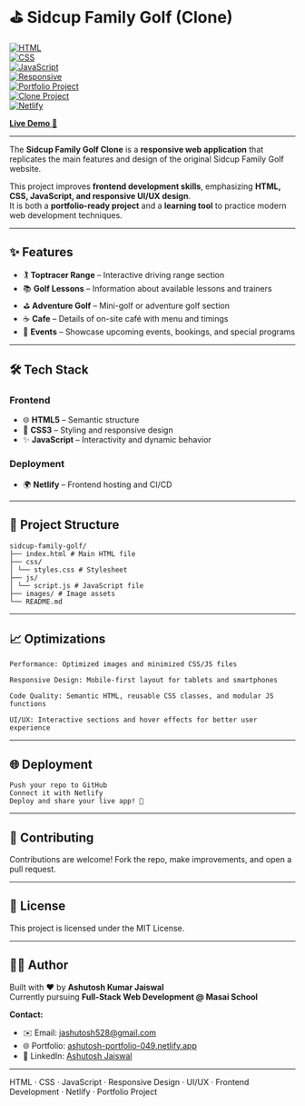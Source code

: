 
# ⛳ Sidcup Family Golf (Clone)

[![HTML](https://img.shields.io/badge/HTML-E34F26?logo=html5&logoColor=white)](https://developer.mozilla.org/en-US/docs/Web/HTML)  
[![CSS](https://img.shields.io/badge/CSS-1572B6?logo=css3&logoColor=white)](https://developer.mozilla.org/en-US/docs/Web/CSS)  
[![JavaScript](https://img.shields.io/badge/JavaScript-F7DF1E?logo=javascript&logoColor=black)](https://developer.mozilla.org/en-US/docs/Web/JavaScript)  
[![Responsive](https://img.shields.io/badge/Responsive-Mobile--Friendly-4CAF50)](https://developer.mozilla.org/en-US/docs/Learn/CSS/CSS_layout/Responsive_Design)  
[![Portfolio Project](https://img.shields.io/badge/Portfolio-Ready-blue)](https://ashutosh-portfolio-049.netlify.app/)  
[![Clone Project](https://img.shields.io/badge/Clone-SidcupFamilyGolf-orange)](https://jocular-platypus-6a8563.netlify.app/)  
[![Netlify](https://img.shields.io/badge/Deployed%20on-Netlify-00C7B7?logo=netlify)](https://jocular-platypus-6a8563.netlify.app/)

[**Live Demo 🚀**](https://jocular-platypus-6a8563.netlify.app/)

---

The **Sidcup Family Golf Clone** is a **responsive web application** that replicates the main features and design of the original Sidcup Family Golf website.  

This project improves **frontend development skills**, emphasizing **HTML, CSS, JavaScript, and responsive UI/UX design**.  
It is both a **portfolio-ready project** and a **learning tool** to practice modern web development techniques.  

---

## ✨ Features

- 🏌️ **Toptracer Range** – Interactive driving range section  
- 📚 **Golf Lessons** – Information about available lessons and trainers  
- ⛳ **Adventure Golf** – Mini-golf or adventure golf section  
- ☕ **Cafe** – Details of on-site café with menu and timings  
- 🎉 **Events** – Showcase upcoming events, bookings, and special programs  

---

## 🛠️ Tech Stack

### Frontend
- 🌐 **HTML5** – Semantic structure  
- 🎨 **CSS3** – Styling and responsive design  
- ✨ **JavaScript** – Interactivity and dynamic behavior  

### Deployment
- 🌍 **Netlify** – Frontend hosting and CI/CD  

---

## 📁 Project Structure
```
sidcup-family-golf/
├── index.html # Main HTML file
├── css/
│ └── styles.css # Stylesheet
├── js/
│ └── script.js # JavaScript file
├── images/ # Image assets
└── README.md
```



---

## 📈 Optimizations
```
Performance: Optimized images and minimized CSS/JS files

Responsive Design: Mobile-first layout for tablets and smartphones

Code Quality: Semantic HTML, reusable CSS classes, and modular JS functions

UI/UX: Interactive sections and hover effects for better user experience
```


---

## 🌐 Deployment
```
Push your repo to GitHub
Connect it with Netlify
Deploy and share your live app! 🚀
```

---

## 🤝 Contributing
Contributions are welcome! Fork the repo, make improvements, and open a pull request.

---

## 📜 License
This project is licensed under the MIT License.

---

## 👨‍💻 Author
Built with ❤️ by **Ashutosh Kumar Jaiswal**  
Currently pursuing **Full-Stack Web Development @ Masai School**

**Contact:**
- ✉️ Email: [jashutosh528@gmail.com](mailto:jashutosh528@gmail.com)  
- 🌐 Portfolio: [ashutosh-portfolio-049.netlify.app](https://ashutosh-portfolio-049.netlify.app)  
- 💼 LinkedIn: [Ashutosh Jaiswal](https://www.linkedin.com/in/ashutosh-kumar-jaiswal-128054256/)  

---

HTML · CSS · JavaScript · Responsive Design · UI/UX · Frontend Development · Netlify · Portfolio Project

